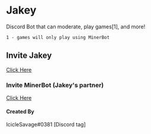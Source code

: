# Jakey
Discord Bot that can moderate, play games[1], and more!

`1 - games will only play using MinerBot`
## Invite Jakey
[Click Here](https://discord.com/api/oauth2/authorize?client_id=744692475788001342&permissions=2146958835&redirect_uri=https%3A%2F%2Fdiscord.com%2Foauth2%2Fauthorize%3Fclient_id%3D744)

### Invite MinerBot (Jakey's partner)
[Click Here](https://discord.com/oauth2/authorize?client_id=767055142544605194&scope=bot&permissions=1543892056)



#### Created By
IcicleSavage#0381 [Discord tag]
